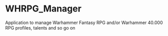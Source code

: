 # WHRPG_Manager
Application to manage Warhammer Fantasy RPG and/or Warhammer 40.000 RPG profiles, talents and so go on
